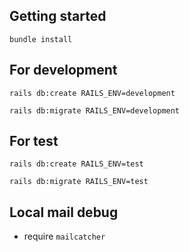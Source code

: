 ## Getting started

`bundle install`

## For development

`rails db:create RAILS_ENV=development`

`rails db:migrate RAILS_ENV=development`

## For test

`rails db:create RAILS_ENV=test`

`rails db:migrate RAILS_ENV=test`

## Local mail debug

- require `mailcatcher`